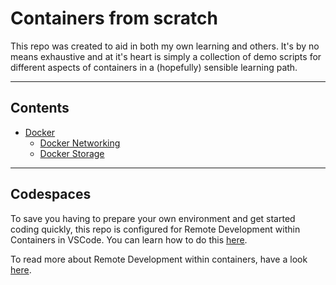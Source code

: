 # Containers from scratch

This repo was created to aid in both my own learning and others. It's by no means exhaustive and at it's heart is simply a collection of demo scripts for different aspects of containers in a (hopefully) sensible learning path.

---

## Contents

- [Docker](./docker)
    - [Docker Networking](./docker/networking)
    - [Docker Storage](./docker/storage)

---

## Codespaces

To save you having to prepare your own environment and get started coding quickly, this repo is configured for Remote Development within Containers in VSCode.  You can learn how to do this [here](./.devcontainer).

To read more about Remote Development within containers, have a look [here](https://code.visualstudio.com/docs/remote/remote-overview).